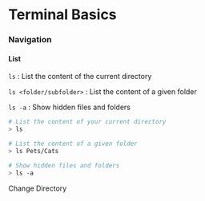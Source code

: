 # Terminal Basics

### Navigation

#### List

`ls` : List the content of the current directory

`ls <folder/subfolder>` : List the content of a given folder

`ls -a` : Show hidden files and folders

```bash
# List the content of your current directory
> ls 

# List the content of a given folder
> ls Pets/Cats

# Show hidden files and folders
> ls -a
```

Change Directory
